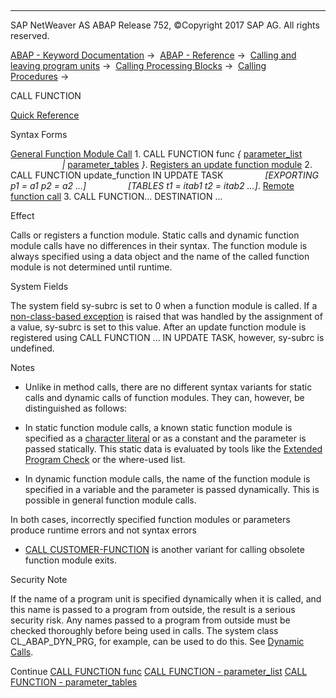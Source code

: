   

* * *

SAP NetWeaver AS ABAP Release 752, ©Copyright 2017 SAP AG. All rights reserved.

[ABAP - Keyword Documentation](https://help.sap.com/doc/abapdocu_752_index_htm/7.52/en-US/abenabap.htm) →  [ABAP - Reference](https://help.sap.com/doc/abapdocu_752_index_htm/7.52/en-US/abenabap_reference.htm) →  [Calling and leaving program units](https://help.sap.com/doc/abapdocu_752_index_htm/7.52/en-US/abenabap_execution.htm) →  [Calling Processing Blocks](https://help.sap.com/doc/abapdocu_752_index_htm/7.52/en-US/abencall_processing_blocks.htm) →  [Calling Procedures](https://help.sap.com/doc/abapdocu_752_index_htm/7.52/en-US/abencall_procedures.htm) → 

CALL FUNCTION

[Quick Reference](https://help.sap.com/doc/abapdocu_752_index_htm/7.52/en-US/abapcall_function_shortref.htm)

Syntax Forms

[General Function Module Call](https://help.sap.com/doc/abapdocu_752_index_htm/7.52/en-US/abapcall_function_general.htm)
1\. CALL FUNCTION func *{* [parameter\_list](https://help.sap.com/doc/abapdocu_752_index_htm/7.52/en-US/abapcall_function_parameter.htm)
                     *|* [parameter\_tables](https://help.sap.com/doc/abapdocu_752_index_htm/7.52/en-US/abapcall_function_dynamic.htm) *}*.
[Registers an update function module](https://help.sap.com/doc/abapdocu_752_index_htm/7.52/en-US/abapcall_function_update.htm)
2\. CALL FUNCTION update\_function IN UPDATE TASK
                *\[*EXPORTING p1 = a1 p2 = a2 ...*\]*
                *\[*TABLES t1 = itab1 t2 = itab2 ...*\]*.
[Remote function call](https://help.sap.com/doc/abapdocu_752_index_htm/7.52/en-US/abapcall_function_destination-.htm)
3\. CALL FUNCTION... DESTINATION ...

Effect

Calls or registers a function module. Static calls and dynamic function module calls have no differences in their syntax. The function module is always specified using a data object and the name of the called function module is not determined until runtime.

System Fields

The system field sy-subrc is set to 0 when a function module is called. If a [non-class-based exception](https://help.sap.com/doc/abapdocu_752_index_htm/7.52/en-US/abenexceptions_non_class.htm) is raised that was handled by the assignment of a value, sy-subrc is set to this value. After an update function module is registered using CALL FUNCTION ... IN UPDATE TASK, however, sy-subrc is undefined.

Notes

-   Unlike in method calls, there are no different syntax variants for static calls and dynamic calls of function modules. They can, however, be distinguished as follows:
    

-   In static function module calls, a known static function module is specified as a [character literal](https://help.sap.com/doc/abapdocu_752_index_htm/7.52/en-US/abencharacter_literal_glosry.htm "Glossary Entry") or as a constant and the parameter is passed statically. This static data is evaluated by tools like the [Extended Program Check](https://help.sap.com/doc/abapdocu_752_index_htm/7.52/en-US/abenextended_program_check_glosry.htm "Glossary Entry") or the where-used list.

-   In dynamic function module calls, the name of the function module is specified in a variable and the parameter is passed dynamically. This is possible in general function module calls.

In both cases, incorrectly specified function modules or parameters produce runtime errors and not syntax errors

-   [CALL CUSTOMER-FUNCTION](https://help.sap.com/doc/abapdocu_752_index_htm/7.52/en-US/abapcall_customer-function.htm) is another variant for calling obsolete function module exits.
    

Security Note

If the name of a program unit is specified dynamically when it is called, and this name is passed to a program from outside, the result is a serious security risk. Any names passed to a program from outside must be checked thoroughly before being used in calls. The system class CL\_ABAP\_DYN\_PRG, for example, can be used to do this. See [Dynamic Calls](https://help.sap.com/doc/abapdocu_752_index_htm/7.52/en-US/abendyn_call_scrty.htm).

Continue
[CALL FUNCTION func](https://help.sap.com/doc/abapdocu_752_index_htm/7.52/en-US/abapcall_function_general.htm)
[CALL FUNCTION - parameter\_list](https://help.sap.com/doc/abapdocu_752_index_htm/7.52/en-US/abapcall_function_parameter.htm)
[CALL FUNCTION - parameter\_tables](https://help.sap.com/doc/abapdocu_752_index_htm/7.52/en-US/abapcall_function_dynamic.htm)